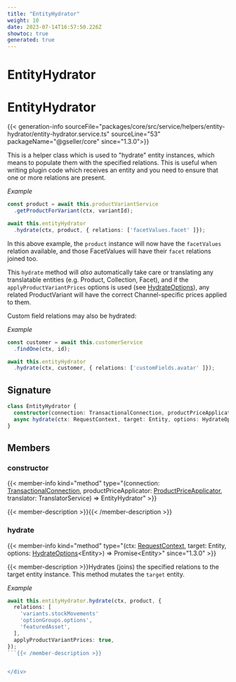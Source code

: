 ```yaml
---
title: "EntityHydrator"
weight: 10
date: 2023-07-14T16:57:50.226Z
showtoc: true
generated: true
---
```

<!-- This file was generated from the Vendure source. Do not modify. Instead, re-run the "docs:build" script -->

# EntityHydrator
<div class="symbol">


# EntityHydrator

{{< generation-info sourceFile="packages/core/src/service/helpers/entity-hydrator/entity-hydrator.service.ts" sourceLine="53" packageName="@gseller/core" since="1.3.0">}}

This is a helper class which is used to "hydrate" entity instances, which means to populate them
with the specified relations. This is useful when writing plugin code which receives an entity
and you need to ensure that one or more relations are present.

*Example*

```TypeScript
const product = await this.productVariantService
  .getProductForVariant(ctx, variantId);

await this.entityHydrator
  .hydrate(ctx, product, { relations: ['facetValues.facet' ]});
```

In this above example, the `product` instance will now have the `facetValues` relation
available, and those FacetValues will have their `facet` relations joined too.

This `hydrate` method will _also_ automatically take care or translating any
translatable entities (e.g. Product, Collection, Facet), and if the `applyProductVariantPrices`
options is used (see <a href='/typescript-api/data-access/hydrate-options#hydrateoptions'>HydrateOptions</a>), any related ProductVariant will have the correct
Channel-specific prices applied to them.

Custom field relations may also be hydrated:

*Example*

```TypeScript
const customer = await this.customerService
  .findOne(ctx, id);

await this.entityHydrator
  .hydrate(ctx, customer, { relations: ['customFields.avatar' ]});
```

## Signature

```TypeScript
class EntityHydrator {
  constructor(connection: TransactionalConnection, productPriceApplicator: ProductPriceApplicator, translator: TranslatorService)
  async hydrate(ctx: RequestContext, target: Entity, options: HydrateOptions<Entity>) => Promise<Entity>;
}
```
## Members

### constructor

{{< member-info kind="method" type="(connection: <a href='/typescript-api/data-access/transactional-connection#transactionalconnection'>TransactionalConnection</a>, productPriceApplicator: <a href='/typescript-api/service-helpers/product-price-applicator#productpriceapplicator'>ProductPriceApplicator</a>, translator: TranslatorService) => EntityHydrator"  >}}

{{< member-description >}}{{< /member-description >}}

### hydrate

{{< member-info kind="method" type="(ctx: <a href='/typescript-api/request/request-context#requestcontext'>RequestContext</a>, target: Entity, options: <a href='/typescript-api/data-access/hydrate-options#hydrateoptions'>HydrateOptions</a>&#60;Entity&#62;) => Promise&#60;Entity&#62;"  since="1.3.0" >}}

{{< member-description >}}Hydrates (joins) the specified relations to the target entity instance. This method
mutates the `target` entity.

*Example*

```TypeScript
await this.entityHydrator.hydrate(ctx, product, {
  relations: [
    'variants.stockMovements'
    'optionGroups.options',
    'featuredAsset',
  ],
  applyProductVariantPrices: true,
});
```{{< /member-description >}}


</div>
